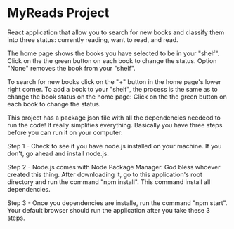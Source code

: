 # MyReads Project

React application that allow you to search for new books and classify them into three status: currently reading, want to read, and read. 

The home page shows the books you have selected to be in your "shelf". Click on the the green button on each book to change the status. Option "None" removes the book from your "shelf".

To search for new books click on the "+" button in the home page's lower right corner. To add a book to your "shelf", the process is the same as to change the book status on the home page: Click on the the green button on each book to change the status.

This project has a package json file with all the dependencies needeed to run the code! It really simplifies everything. Basically you have three steps before you can run it on your computer:

Step 1 - Check to see if you have node.js installed on your machine. If you don't, go ahead and install node.js.

Step 2 - Node.js comes with Node Package Manager. God bless whoever created this thing. After downloading it, go to this application's root directory and run the command "npm install". This command install all dependencies.

Step 3 - Once you dependencies are installe, run the command "npm start". Your default browser should run the application after you take these 3 steps.
